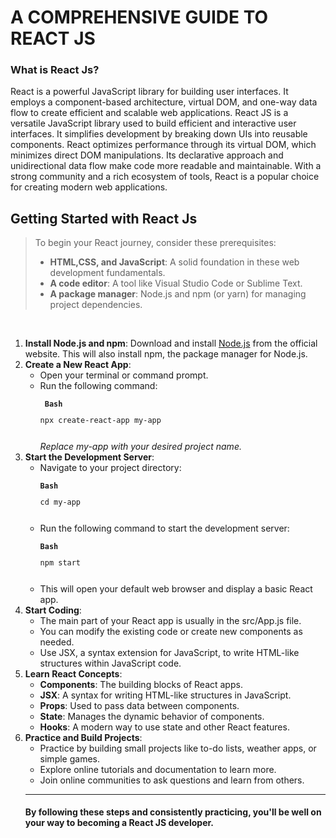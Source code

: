 <h1>A COMPREHENSIVE GUIDE TO REACT JS</h1>
<h3> What is React Js?</h3>
<p> React is a powerful JavaScript library for building user interfaces. It employs a component-based architecture, virtual DOM, and one-way data flow to create efficient and scalable web applications. React JS is a versatile JavaScript library used to build efficient and interactive user interfaces. It simplifies development by breaking down UIs into reusable components. React optimizes performance through its virtual DOM, which minimizes direct DOM manipulations. Its declarative approach and unidirectional data flow make code more readable and maintainable. With a strong community and a rich ecosystem of tools, React is a popular choice for creating modern web applications.</p>
<h2>Getting Started with React Js</h2>
<blockquote><p>To begin your React journey, consider these prerequisites:
<ul>
<li><strong>HTML,CSS, and JavaScript</strong>: A solid foundation in these web development fundamentals.</li>
<li><strong>A code editor</strong>: A tool like Visual Studio Code or Sublime Text.</li>
<li><strong>A package manager</strong>: Node.js and npm (or yarn) for managing project dependencies.</li>
</ul><p></blockquote>
<br>
<ol>
<li><strong>Install Node.js and npm</strong>: Download and install <a href="https://nodejs.org/en"_blank">Node.js</a> from the official website. This will also install npm, the package manager for Node.js.</li>
<li><strong>Create a New React App</strong>: 
<ul>
<li>Open your terminal or command prompt.</li>
<li>Run the following command: <pre><code> <strong>Bash</strong> <p>npx create-react-app my-app </p></pre></code><i> Replace my-app with your desired project name.</i></li></ul>
<li><strong>Start the Development Server</strong>:
<ul>
<li>Navigate to your project directory: <pre><code><strong>Bash</strong> <p>cd my-app </p></pre></code></li>
<li>Run the following command to start the development server: <pre><code><strong>Bash</strong> <p>npm start </p></pre></code></li>
<li>This will open your default web browser and display a basic React app.</li></ul>
<li><strong>Start Coding</strong>:
<ul>
<li>The main part of your React app is usually in the src/App.js file.</li>
<li>You can modify the existing code or create new components as needed.</li>
<li>Use JSX, a syntax extension for JavaScript, to write HTML-like structures within JavaScript code.</li></ul>
<li><strong>Learn React Concepts</strong>:
<ul>
<li><strong>Components</strong>: The building blocks of React apps.</li>
<li><strong>JSX</strong>: A syntax for writing HTML-like structures in JavaScript.</li>
<li><strong>Props</strong>: Used to pass data between components.</li>
<li><strong>State</strong>: Manages the dynamic behavior of components.</li>
<li><strong>Hooks</strong>: A modern way to use state and other React features.</li></ul>
<li><strong>Practice and Build Projects</strong>:
<ul>
<li>Practice by building small projects like to-do lists, weather apps, or simple games.</li>
<li>Explore online tutorials and documentation to learn more.</li>
<li>Join online communities to ask questions and learn from others.</li></ul>
</ul>
<hr>
<h4>By following these steps and consistently practicing, you'll be well on your way to becoming a React JS developer.</h4>